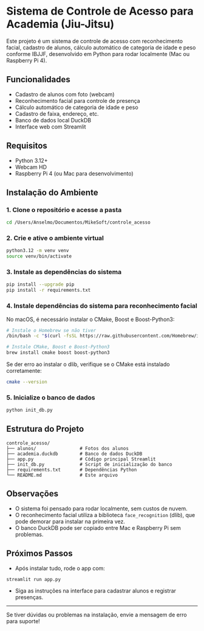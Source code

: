 # Sistema de Controle de Acesso para Academia (Jiu-Jitsu)

Este projeto é um sistema de controle de acesso com reconhecimento facial, cadastro de alunos, cálculo automático de categoria de idade e peso conforme IBJJF, desenvolvido em Python para rodar localmente (Mac ou Raspberry Pi 4).

## Funcionalidades
- Cadastro de alunos com foto (webcam)
- Reconhecimento facial para controle de presença
- Cálculo automático de categoria de idade e peso
- Cadastro de faixa, endereço, etc.
- Banco de dados local DuckDB
- Interface web com Streamlit

## Requisitos
- Python 3.12+
- Webcam HD
- Raspberry Pi 4 (ou Mac para desenvolvimento)

## Instalação do Ambiente

### 1. Clone o repositório e acesse a pasta
```bash
cd /Users/Anselmo/Documentos/MikeSoft/controle_acesso
```

### 2. Crie e ative o ambiente virtual
```bash
python3.12 -m venv venv
source venv/bin/activate
```

### 3. Instale as dependências do sistema
```bash
pip install --upgrade pip
pip install -r requirements.txt
```

### 4. Instale dependências do sistema para reconhecimento facial
No macOS, é necessário instalar o CMake, Boost e Boost-Python3:

```bash
# Instale o Homebrew se não tiver
/bin/bash -c "$(curl -fsSL https://raw.githubusercontent.com/Homebrew/install/HEAD/install.sh)"

# Instale CMake, Boost e Boost-Python3
brew install cmake boost boost-python3
```

Se der erro ao instalar o dlib, verifique se o CMake está instalado corretamente:
```bash
cmake --version
```

### 5. Inicialize o banco de dados
```bash
python init_db.py
```

## Estrutura do Projeto
```
controle_acesso/
├── alunos/                # Fotos dos alunos
├── academia.duckdb        # Banco de dados DuckDB
├── app.py                 # Código principal Streamlit
├── init_db.py             # Script de inicialização do banco
├── requirements.txt       # Dependências Python
└── README.md              # Este arquivo
```

## Observações
- O sistema foi pensado para rodar localmente, sem custos de nuvem.
- O reconhecimento facial utiliza a biblioteca `face_recognition` (dlib), que pode demorar para instalar na primeira vez.
- O banco DuckDB pode ser copiado entre Mac e Raspberry Pi sem problemas.

## Próximos Passos
- Após instalar tudo, rode o app com:
```bash
streamlit run app.py
```

- Siga as instruções na interface para cadastrar alunos e registrar presenças.

---

Se tiver dúvidas ou problemas na instalação, envie a mensagem de erro para suporte!
